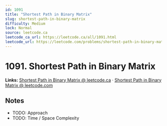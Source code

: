 ```yaml
--- 
id: 1091
title: "Shortest Path in Binary Matrix"
slug: shortest-path-in-binary-matrix
difficulty: Medium
lock: Normal
source: leetcode.ca
leetcode_ca_url: https://leetcode.ca/all/1091.html
leetcode_url: https://leetcode.com/problems/shortest-path-in-binary-matrix/
---
```


# 1091. Shortest Path in Binary Matrix

**Links:** [Shortest Path in Binary Matrix @ leetcode.ca](https://leetcode.ca/all/1091.html) · [Shortest Path in Binary Matrix @ leetcode.com](https://leetcode.com/problems/shortest-path-in-binary-matrix/)

## Notes
- TODO: Approach
- TODO: Time / Space Complexity
